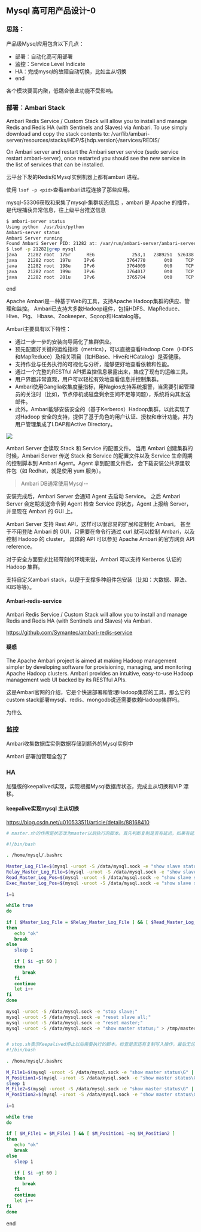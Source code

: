 ## Mysql 高可用产品设计-0

### 思路：

产品级Mysql应用包含以下几点：

* 部署：自动化高可用部署
* 监控：Service Level Indicate
* HA：完成mysql的故障自动切换，比如主从切换
* end

各个模块要高内聚，低耦合彼此功能不受影响。

### 部署：Ambari Stack

Ambari Redis Service / Custom Stack will allow you to install and manage Redis and Redis HA (with Sentinels and Slaves) via Ambari. To use simply download and copy the stack contents to: /var/lib/ambari-server/resources/stacks/HDP/${hdp.version}/services/REDIS/

On Ambari server and restart the Ambari server service (sudo service restart ambari-server), once restarted you should see the new service in the list of services that can be installed.

云平台下发的Redis和Mysql实例机器上都有ambari 进程。

使用 `lsof -p <pid>`查看ambari进程连接了那些应用。

mysql-53306获取和采集了mysql-集群状态信息 ，ambari 是 Apache 的插件，是代理捕获异常信息，往上级平台推送信息

```bash
$ ambari-server status
Using python  /usr/bin/python
Ambari-server status
Ambari Server running
Found Ambari Server PID: 21282 at: /var/run/ambari-server/ambari-server.pid
$ lsof -p 21282|grep mysql
java    21282 root  175r      REG              253,1   2389251  526338 /usr/share/java/mysql-connector-java.jar
java    21282 root  197u     IPv6            3764770       0t0     TCP mysqlet2a4x1d-mysql-master-1-9a366-0.hde.com:57388->node-mysqlet2a4x1d-vserver.hde.com:53306 (ESTABLISHED)
java    21282 root  198u     IPv6            3764009       0t0     TCP mysqlet2a4x1d-mysql-master-1-9a366-0.hde.com:57386->node-mysqlet2a4x1d-vserver.hde.com:53306 (ESTABLISHED)
java    21282 root  199u     IPv6            3764017       0t0     TCP mysqlet2a4x1d-mysql-master-1-9a366-0.hde.com:57392->node-mysqlet2a4x1d-vserver.hde.com:53306 (ESTABLISHED)
java    21282 root  201u     IPv6            3765794       0t0     TCP mysqlet2a4x1d-mysql-master-1-9a366-0.hde.com:57394->node-mysqlet2a4x1d-vserver.hde.com:53306 (ESTABLISHED)

```

end

Apache Ambari是一种基于Web的工具，支持Apache Hadoop集群的供应、管理和监控。 Ambari已支持大多数Hadoop组件，包括HDFS、MapReduce、Hive、Pig、 Hbase、Zookeeper、Sqoop和Hcatalog等。

Ambari主要具有以下特性：

- 通过一步一步的安装向导简化了集群供应。
- 预先配置好关键的运维指标（metrics），可以直接查看Hadoop Core（HDFS和MapReduce）及相关项目（如HBase、Hive和HCatalog）是否健康。
- 支持作业与任务执行的可视化与分析，能够更好地查看依赖和性能。
- 通过一个完整的RESTful API把监控信息暴露出来，集成了现有的运维工具。
- 用户界面非常直观，用户可以轻松有效地查看信息并控制集群。
- Ambari使用Ganglia收集度量指标，用Nagios支持系统报警，当需要引起管理员的关注时（比如，节点停机或磁盘剩余空间不足等问题），系统将向其发送邮件。
- 此外，Ambari能够安装安全的（基于Kerberos）Hadoop集群，以此实现了对Hadoop 安全的支持，提供了基于角色的用户认证、授权和审计功能，并为用户管理集成了LDAP和Active Directory。

![](https://image-1300760561.cos.ap-beijing.myqcloud.com/bgyq-blog/ambari-architecture.png)

Ambari Server 会读取 Stack 和 Service 的配置文件。 当用 Ambari 创建集群的时候，Ambari Server 传送 Stack 和 Service 的配置文件以及 Service 生命周期的控制脚本到 Ambari Agent。Agent 拿到配置文件后， 会下载安装公共源里软件包（如 Redhat，就是使用 yum 服务）。

> Ambari DB通常使用Mysql--

安装完成后，Ambari Server 会通知 Agent 去启动 Service。 之后 Ambari Server 会定期发送命令到 Agent 检查 Service 的状态，Agent 上报给 Server，并呈现在 Ambari 的 GUI 上。

Ambari Server 支持 Rest API，这样可以很容易的扩展和定制化 Ambari。 甚至于不用登陆 Ambari 的 GUI，只需要在命令行通过 curl 就可以控制 Ambari，以及控制 Hadoop 的 cluster。 具体的 API 可以参见 Apache Ambari 的官方网页 API reference。

对于安全方面要求比较苛刻的环境来说，Ambari 可以支持 Kerberos 认证的 Hadoop 集群。

支持自定义ambari stack，以便于支撑多种组件包安装（比如：大数据、算法、K8S等等）。

#### Ambari-redis-service

Ambari Redis Service / Custom Stack will allow you to install and manage Redis and Redis HA (with Sentinels and Slaves) via Ambari.

https://github.com/Symantec/ambari-redis-service

#### 疑惑

The Apache Ambari project is aimed at making Hadoop management simpler by developing software for provisioning, managing, and monitoring Apache Hadoop clusters. Ambari provides an intuitive, easy-to-use Hadoop management web UI backed by its RESTful APIs.

这是Ambari官网的介绍，它是个快速部署和管理Hadoop集群的工具，那么它的custom stack部署mysql、redis、mongodb说还需要依赖Hadoop集群吗。

为什么

### 监控

Ambari收集数据库实例数据存储到额外的Mysql实例中

Ambari 部署加管理全包了

### HA

加强版的keepalived实现，实现根据Mysql数据库状态，完成主从切换和VIP 漂移。

#### keepalive实现mysql 主从切换

https://blog.csdn.net/u010533511/article/details/88168410

```bash
# master.sh的作用是状态改为master以后执行的脚本。首先判断复制是否有延迟，如果有延迟，等1分钟后，不论是否有延迟，都并停止复制，并且记录binlog和pos点.

#!/bin/bash
 
. /home/mysql/.bashrc
 
Master_Log_File=$(mysql -uroot -S /data/mysql.sock -e "show slave status\G" | grep -w Master_Log_File | awk -F": " '{print $2}')
Relay_Master_Log_File=$(mysql -uroot -S /data/mysql.sock -e "show slave status\G" | grep -w Relay_Master_Log_File | awk -F": " '{print $2}')
Read_Master_Log_Pos=$(mysql -uroot -S /data/mysql.sock -e "show slave status\G" | grep -w Read_Master_Log_Pos | awk -F": " '{print $2}')
Exec_Master_Log_Pos=$(mysql -uroot -S /data/mysql.sock -e "show slave status\G" | grep -w Exec_Master_Log_Pos | awk -F": " '{print $2}')
 
i=1
 
while true
do
 
if [ $Master_Log_File = $Relay_Master_Log_File ] && [ $Read_Master_Log_Pos -eq $Exec_Master_Log_Pos ]
then
   echo "ok"
   break
else
   sleep 1
 
   if [ $i -gt 60 ]
   then
      break
   fi
   continue
   let i++
fi
done
 
mysql -uroot -S /data/mysql.sock -e "stop slave;"
mysql -uroot -S /data/mysql.sock -e "reset slave all;"
mysql -uroot -S /data/mysql.sock -e "reset master;"
mysql -uroot -S /data/mysql.sock -e "show master status;" > /tmp/master_status_$(date "+%y%m%d-%H%M").txt


# stop.sh表示Keepalived停止以后需要执行的脚本。检查是否还有复制写入操作，最后无论是否执行完毕都退出。
#!/bin/bash
 
. /home/mysql/.bashrc
 
M_File1=$(mysql -uroot -S /data/mysql.sock -e "show master status\G" | awk -F': ' '/File/{print $2}')
M_Position1=$(mysql -uroot -S /data/mysql.sock -e "show master status\G" | awk -F': ' '/Position/{print $2}')
sleep 1
M_File2=$(mysql -uroot -S /data/mysql.sock -e "show master status\G" | awk -F': ' '/File/{print $2}')
M_Position2=$(mysql -uroot -S /data/mysql.sock -e "show master status\G" | awk -F': ' '/Position/{print $2}')
 
i=1
 
while true
do
 
if [ $M_File1 = $M_File1 ] && [ $M_Position1 -eq $M_Position2 ]
then
   echo "ok"
   break
else
   sleep 1
 
   if [ $i -gt 60 ]
   then
      break
   fi
   continue
   let i++
fi
done
```

end

